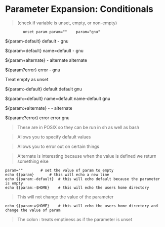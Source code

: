 # Parameter Expansion: Conditionals
> (check if variable is unset, empty, or non-empty)

			unset param	param=""	param="gnu"

${param-default}	default		-		gnu

${param=default}	name=default	-		gnu

${param+alternate}	-		alternate	alternate

${param?error}		error		-		gnu

Treat empty as unset

${param:-default}	default		default		gnu

${param:=default}	name=default	name-default	gnu

${param:+alternate}	-		-		alternate

${param:?error}		error		error		gnu

> These are in POSIX so they can be run in sh as well as bash

> Allows you to specify default values

> Allows you to error out on certain things

> Alternate is interesting because when the value is defined we return something else

```
param="" 		# set the value of param to empty
echo ${param} 		# this will echo a new line
echo ${param:-default}	# this will echo default because the parameter is empty
echo ${param:-$HOME} 	# this will echo the users home directory
```

> This will not change the value of the parameter

```
echo ${param:=$HOME} 	# this will echo the users home directory and change the value of param
```

> The colon : treats emptiness as if the parameter is unset 
